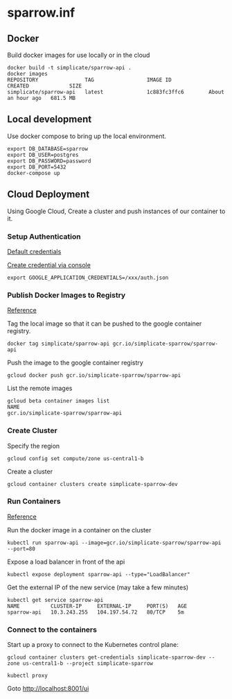 # sparrow.inf

## Docker
Build docker images for use locally or in the cloud
```
docker build -t simplicate/sparrow-api .
docker images
REPOSITORY               TAG                 IMAGE ID            CREATED             SIZE
simplicate/sparrow-api   latest              1c883fc3ffc6        About an hour ago   681.5 MB
```

## Local development
Use docker compose to bring up the local environment.
```
export DB_DATABASE=sparrow
export DB_USER=postgres
export DB_PASSWORD=password
export DB_PORT=5432
docker-compose up
```

## Cloud Deployment
Using Google Cloud, Create a cluster and push instances of our container to it.

### Setup Authentication
[Default credentials](https://developers.google.com/identity/protocols/application-default-credentials)

[Create credential via console](https://console.developers.google.com/apis/credentials?project=simplicate-sparrow)
```
export GOOGLE_APPLICATION_CREDENTIALS=/xxx/auth.json
```

### Publish Docker Images to Registry
[Reference](https://cloud.google.com/container-registry/docs/pushing)

Tag the local image so that it can be pushed to the google container registry.
```
docker tag simplicate/sparrow-api gcr.io/simplicate-sparrow/sparrow-api
```

Push the image to the google container registry
```
gcloud docker push gcr.io/simplicate-sparrow/sparrow-api
```

List the remote images
```
gcloud beta container images list
NAME
gcr.io/simplicate-sparrow/sparrow-api
```

### Create Cluster
Specify the region
```
gcloud config set compute/zone us-central1-b
```

Create a cluster
```
gcloud container clusters create simplicate-sparrow-dev
```

### Run Containers
[Reference](https://cloud.google.com/container-engine/docs/quickstart)

Run the docker image in a container on the cluster
```
kubectl run sparrow-api --image=gcr.io/simplicate-sparrow/sparrow-api --port=80
```

Expose a load balancer in front of the api
```
kubectl expose deployment sparrow-api --type="LoadBalancer"
```

Get the external IP of the new service (may take a few minutes)
```
kubectl get service sparrow-api
NAME          CLUSTER-IP     EXTERNAL-IP     PORT(S)   AGE
sparrow-api   10.3.243.255   104.197.54.72   80/TCP    5m
```

### Connect to the containers
Start up a proxy to connect to the Kubernetes control plane:
```
gcloud container clusters get-credentials simplicate-sparrow-dev --zone us-central1-b --project simplicate-sparrow

kubectl proxy
```
Goto [http://localhost:8001/ui](http://localhost:8001/ui)

